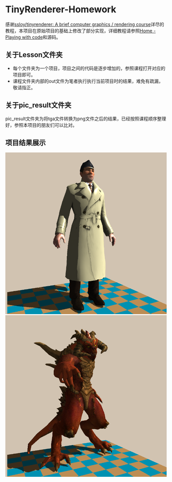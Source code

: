 #  TinyRenderer-Homework

感谢[ssloy/tinyrenderer: A brief computer graphics / rendering course](https://github.com/ssloy/tinyrenderer)详尽的教程，本项目在原始项目的基础上修改了部分实现，详细教程请参照[Home - Playing with code](https://haqr.eu/tinyrenderer/)和源码。
## 关于Lesson文件夹

 - 每个文件夹为一个项目，项目之间的代码是逐步增加的，参照课程打开对应的项目即可。
 - 课程文件夹内部的out文件为笔者执行执行当前项目时的结果，难免有疏漏，敬请指正。

## 关于pic_result文件夹
pic_result文件夹为将tga文件转换为png文件之后的结果，已经按照课程顺序整理好，参照本项目的朋友们可以比对。

## 项目结果展示
![当前项目结果](pic_result/Lesson10/2.png)
![当前项目结果](pic_result/Lesson10/3.png)
